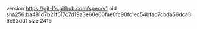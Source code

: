 version https://git-lfs.github.com/spec/v1
oid sha256:ba481d7b21f517c7d19a3e60e00fae0fc90fc1ec54bfad7cbda56dca36e92ddf
size 2416
